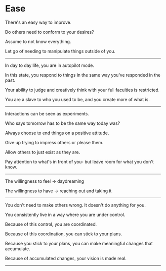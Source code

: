 # Ease

There's an easy way to improve.

Do others need to conform to your desires?

Assume to not know everything.

Let go of needing to manipulate things outside of you.

---

In day to day life, you are in autopilot mode.

In this state, you respond to things in the same way you've responded in the past.

Your ability to judge and creatively think with your full faculties is restricted.

You are a slave to who you used to be, and you create more of what is.

---

Interactions can be seen as experiments. 

Who says tomorrow has to be the same way today was?

Always choose to end things on a positive attitude.

Give up trying to impress others or please them.

Allow others to just exist as they are.

Pay attention to what's in front of you- but leave room for what you don't know.

---

The willingness to feel -> daydreaming

The willingness to have -> reaching out and taking it

---

You don't need to make others wrong. It doesn't do anything for you.

You consistently live in a way where you are under control.

Because of this control, you are coordinated.

Because of this coordination, you can stick to your plans.

Because you stick to your plans, you can make meaningful changes that accumulate.

Because of accumulated changes, your vision is made real.

---

